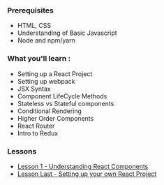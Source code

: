 ### Prerequisites
* HTML, CSS
* Understanding of Basic Javascript
* Node and npm/yarn

### What you'll learn :
* Setting up a React Project
* Setting up webpack
* JSX Syntax
* Component LifeCycle Methods
* Stateless vs Stateful components
* Conditional Rendering
* Higher Order Components
* React Router
* Intro to Redux

### Lessons
* [Lesson 1 - Understanding React Components](lesson_1/README.md)
* [Lesson Last - Setting up your own React Project](lesson_last/README.md)
